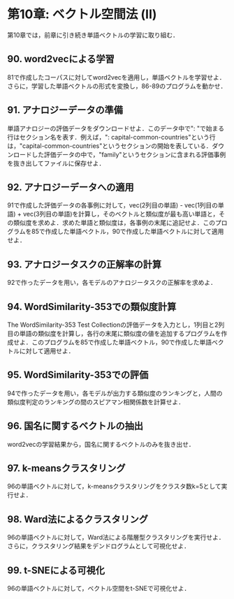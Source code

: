 第10章: ベクトル空間法 (II)
===
第10章では，前章に引き続き単語ベクトルの学習に取り組む．

## 90. word2vecによる学習
81で作成したコーパスに対してword2vecを適用し，単語ベクトルを学習せよ．さらに，学習した単語ベクトルの形式を変換し，86-89のプログラムを動かせ．

## 91. アナロジーデータの準備
単語アナロジーの評価データをダウンロードせよ．このデータ中で": "で始まる行はセクション名を表す．例えば，": capital-common-countries"という行は，"capital-common-countries"というセクションの開始を表している．ダウンロードした評価データの中で，"family"というセクションに含まれる評価事例を抜き出してファイルに保存せよ．

## 92. アナロジーデータへの適用
91で作成した評価データの各事例に対して，vec(2列目の単語) - vec(1列目の単語) + vec(3列目の単語)を計算し，そのベクトルと類似度が最も高い単語と，その類似度を求めよ．求めた単語と類似度は，各事例の末尾に追記せよ．このプログラムを85で作成した単語ベクトル，90で作成した単語ベクトルに対して適用せよ．

## 93. アナロジータスクの正解率の計算
92で作ったデータを用い，各モデルのアナロジータスクの正解率を求めよ．

## 94. WordSimilarity-353での類似度計算
The WordSimilarity-353 Test Collectionの評価データを入力とし，1列目と2列目の単語の類似度を計算し，各行の末尾に類似度の値を追加するプログラムを作成せよ．このプログラムを85で作成した単語ベクトル，90で作成した単語ベクトルに対して適用せよ．

## 95. WordSimilarity-353での評価
94で作ったデータを用い，各モデルが出力する類似度のランキングと，人間の類似度判定のランキングの間のスピアマン相関係数を計算せよ．

## 96. 国名に関するベクトルの抽出
word2vecの学習結果から，国名に関するベクトルのみを抜き出せ．

## 97. k-meansクラスタリング
96の単語ベクトルに対して，k-meansクラスタリングをクラスタ数k=5として実行せよ．

## 98. Ward法によるクラスタリング
96の単語ベクトルに対して，Ward法による階層型クラスタリングを実行せよ．さらに，クラスタリング結果をデンドログラムとして可視化せよ．

## 99. t-SNEによる可視化
96の単語ベクトルに対して，ベクトル空間をt-SNEで可視化せよ．